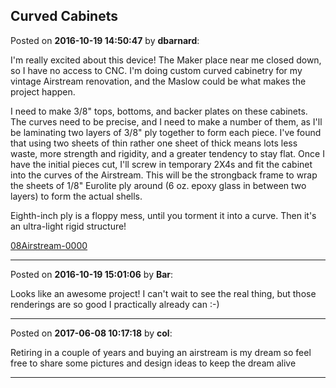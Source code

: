 ## Curved Cabinets
Posted on **2016-10-19 14:50:47** by **dbarnard**:

I'm really excited about this device! The Maker place near me closed down, so I have no access to CNC. I'm doing custom curved cabinetry for my vintage Airstream renovation, and the Maslow could be what makes the project happen. 



I need to make 3/8" tops, bottoms, and backer plates on these cabinets. The curves need to be precise, and I need to make a number of them, as I'll be laminating two layers of 3/8" ply together to form each piece. I've found that using two sheets of thin rather one sheet of thick means lots less waste, more strength and rigidity, and a greater tendency to stay flat.  Once I have the initial pieces cut, I'll screw in temporary 2X4s and fit the cabinet into the curves of the Airstream. This will be the strongback frame to wrap the sheets of 1/8" Eurolite ply around (6 oz. epoxy glass in between two layers) to form the actual shells.



Eighth-inch ply is a floppy mess, until you torment it into a curve. Then it's an ultra-light rigid structure!



 [08Airstream-0000](../../images/Ni/0W/Ni0W_08airstream0000.jpg.jpg)

---

Posted on **2016-10-19 15:01:06** by **Bar**:

Looks like an awesome project! I can't wait to see the real thing, but those renderings are so good I practically already can :-)

---

Posted on **2017-06-08 10:17:18** by **col**:

Retiring in a couple of years and buying an airstream is my dream so feel free to share some pictures and design ideas to keep the dream alive

---

